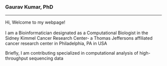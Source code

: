 ### Gaurav Kumar, PhD
<hr>
<p>Hi, Welcome to my webpage!<br/>
<br/> 
I am a Bioinformatician designated as a Computational Biologist in the Sidney Kimmel Cancer Research Center- a Thomas Jeffersons affiliated cancer research center in Philadelphia, PA in USA</p>

<p>Briefly, I am contributing specialized in computational analysis of high-throughput sequencing data  </p> 
